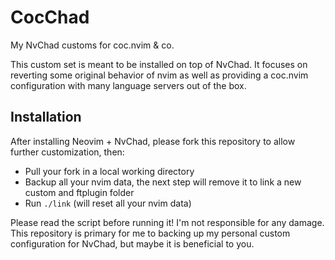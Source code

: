 # CocChad

My NvChad customs for coc.nvim &amp; co.

This custom set is meant to be installed on top of NvChad. It focuses on reverting some original behavior of nvim as well as providing a coc.nvim configuration with many language servers out of the box.

## Installation

After installing Neovim + NvChad, please fork this repository to allow further customization, then: 

- Pull your fork in a local working directory
- Backup all your nvim data, the next step will remove it to link a new custom and ftplugin folder
- Run `./link` (will reset all your nvim data)

Please read the script before running it! I'm not responsible for any damage. This repository is primary for me to backing up my personal custom configuration for NvChad, but maybe it is beneficial to you.

